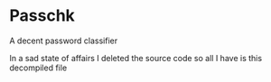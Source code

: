# Passchk
A decent password classifier

In a sad state of affairs I deleted the source code so all I have is this decompiled file

